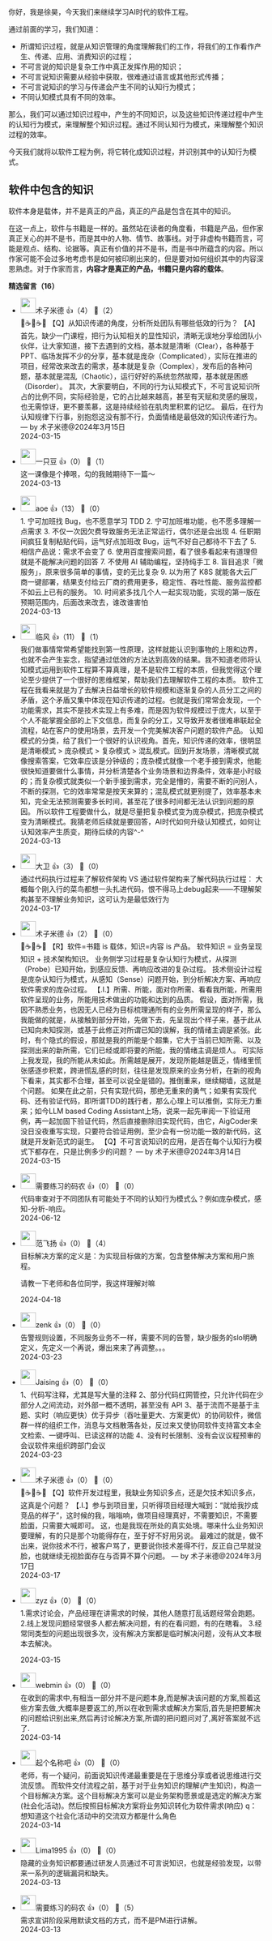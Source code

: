 你好，我是徐昊，今天我们来继续学习AI时代的软件工程。

通过前面的学习，我们知道：

- 所谓知识过程，就是从知识管理的角度理解我们的工作，将我们的工作看作产生、传递、应用、消费知识的过程；
- 不可言说的知识是复杂工作中真正发挥作用的知识；
- 不可言说知识需要从经验中获取，很难通过语言或其他形式传播；
- 不可言说知识的学习与传递会产生不同的认知行为模式；
- 不同认知模式具有不同的效率。

那么，我们可以通过知识过程中，产生的不同知识，以及这些知识传递过程中产生的认知行为模式，来理解整个知识过程。通过不同认知行为模式，来理解整个知识过程的效率。

今天我们就将以软件工程为例，将它转化成知识过程，并识别其中的认知行为模式。

## 软件中包含的知识

软件本身是载体，并不是真正的产品，真正的产品是包含在其中的知识。

在这一点上，软件与书籍是一样的。虽然站在读者的角度看，书籍是产品，但作家真正关心的并不是书，而是其中的人物、情节、故事线。对于非虚构书籍而言，可能是观点、结构、论据等。真正有价值的并不是书，而是书中所蕴含的内容。所以作家可能不会过多地考虑书是如何被印刷出来的，但是要对如何组织其中的内容深思熟虑。对于作家而言，**内容才是真正的产品，书籍只是内容的载体**。
<div><strong>精选留言（16）</strong></div><ul>
<li><img src="https://static001.geekbang.org/account/avatar/00/1c/f6/27/c27599ae.jpg" width="30px"><span>术子米德</span> 👍（4） 💬（2）<div>🤔☕️🤔☕️🤔
【Q】从知识传递的角度，分析所处团队有哪些低效的行为？
【A】首先，缺少一门课程，把行为认知相关的显性知识，清晰无误地分享给团队小伙伴，让大家知道，接下去遇到的文档，基本就是清晰（Clear），各种基于PPT、临场发挥不少的分享，基本就是庞杂（Complicated），实际在推进的项目，经常改来改去的需求，基本就是复杂（Complex），发布后的各种问题，基本就是混乱（Chaotic），运行好好的系统忽然故障，基本就是困惑（Disorder）。
其次，大家要明白，不同的行为认知模式下，不可言说知识所占的比例不同，实际经验是，它的占比越来越高，甚至有天赋和灵感的展现，也无需惊讶，更不要羡慕，这是持续经验在肌肉里积累的记忆。
最后，在行为认知规律下行事，别抱怨这没有那不行，负面情绪是最低效的知识传递行为。
— by 术子米德@2024年3月15日</div>2024-03-15</li><br/><li><img src="https://static001.geekbang.org/account/avatar/00/0f/51/6e/efb76357.jpg" width="30px"><span>一只豆</span> 👍（0） 💬（1）<div>这一课像是个捧哏，勾的我贼期待下一篇～</div>2024-03-13</li><br/><li><img src="https://static001.geekbang.org/account/avatar/00/11/1d/de/62bfa83f.jpg" width="30px"><span>aoe</span> 👍（13） 💬（0）<div>1. 宁可加班找 Bug，也不愿意学习 TDD
2. 宁可加班堆功能，也不愿多理解一点需求
3. 不仅一次因欠费导致服务无法正常运行，偶尔还是会出现
4. 任职期间疯狂复制粘贴代码，运气好点加班改 Bug，运气不好自己都待不下去了
5. 相信产品说：需求不会变了
6. 使用百度搜索问题，看了很多看起来有道理但就是不能解决问题的回答
7. 不使用 AI 辅助编程，坚持纯手工
8. 盲目追求「微服务」，原来很多简单的事情，变的无比复杂
9. 以为用了 K8S 就能各大云厂商一键部署，结果支付给云厂商的费用更多，稳定性、吞吐性能、服务监控都不如云上已有的服务。
10. 时间紧多找几个人一起实现功能，实现的第一版在预期范围内，后面改来改去，谁改谁害怕</div>2024-03-13</li><br/><li><img src="https://static001.geekbang.org/account/avatar/00/11/7a/56/29877cb9.jpg" width="30px"><span>临风</span> 👍（11） 💬（1）<div>    我们做事情常常希望能找到第一性原理，这样就能认识到事物的上限和边界，也就不会产生妄念，指望通过低效的方法达到高效的结果。我不知道老师将认知模式运用到软件工程算不算真理，是不是软件工程的本质，但我觉得这个理论至少提供了一个很好的思维框架，帮助我们去理解软件工程的本质。
    软件工程在我看来就是为了去解决日益增长的软件规模和逐渐复杂的人员分工之间的矛盾，这个矛盾又集中体现在知识传递的过程。也就是我们常常会发现，一个功能需求，其实不是技术实现上有多难，而是因为软件规模过于庞大，以至于个人不能掌握全部的上下文信息，而复杂的分工，又导致开发者很难串联起全流程，站在客户的使用场景，去开发一个完美解决客户问题的软件产品。
    认知模式的分类，给了我们一个很好的认识视角。首先，知识传递的效率，很明显是清晰模式  &gt; 庞杂模式 &gt; 复杂模式 &gt; 混乱模式。回到开发场景，清晰模式就像搜索答案，它效率应该是分钟级的；庞杂模式就像一个老手接到需求，他能很快知道要做什么事情，并分析清楚各个业务场景和边界条件，效率是小时级的；而复杂模式就类似一个新手接到需求，完全是懵的，需要不断的问别人，不断的探测，它的效率常常是按天来算的；混乱模式就更别提了，效率基本未知，完全无法预测需要多长时间，甚至花了很多时间都无法认识到问题的原因。
    所以软件工程要做什么，就是尽量把复杂模式变为庞杂模式，把庞杂模式变为清晰模式。我猜老师后续就是要回答，AI时代如何升级认知模式，如何让认知效率产生质变，期待后续的内容^-^</div>2024-03-13</li><br/><li><img src="https://static001.geekbang.org/account/avatar/00/20/e3/44/791d0f5e.jpg" width="30px"><span>大卫</span> 👍（3） 💬（0）<div>通过代码执行过程来了解软件架构 VS 通过软件架构来了解代码执行过程：
大概每个刚入行的菜鸟都想一头扎进代码，恨不得马上debug起来——不理解架构甚至不理解业务知识，这可认为是最低效行为</div>2024-03-17</li><br/><li><img src="https://static001.geekbang.org/account/avatar/00/1c/f6/27/c27599ae.jpg" width="30px"><span>术子米德</span> 👍（2） 💬（0）<div>🤔☕️🤔☕️🤔
【R】软件=书籍 is 载体，知识=内容 is 产品。
软件知识 = 业务呈现知识 + 技术架构知识。
业务侧学习过程是复杂认知行为模式，从探测（Probe）已知开始，到感应反馈、再响应改进的复杂过程。
技术侧设计过程是庞杂认知行为模式，从感知（Sense）问题开始，到分析解决方案、再响应软件需求的庞杂过程。
【.I.】所需、所能，面对你所需、看看我所能，所需用软件呈现的业务，所能用技术做出的功能和达到的品质。
假设，面对所需，我因不熟悉业务，也因无人已经为目标梳理通所有的业务所需呈现的样子，那么我能做的就是，从接触到部分开始，先做下去，先呈现出个样子来，基于此从已知向未知探测，或基于此修正对所谓已知的误解，我的情绪主调是紧张。此时，有个隐式的假设，那就是我的所能是个超集，它大于当前已知所需、以及探测出来的新所需，它们已经或即将要的所能，我的情绪主调是烦人。
可实际上我发现，我的所能从未如此。所需越是展开，发现所能越是匮乏，情绪里慌张感逐步积累，跨进慌乱感的时刻，往往是发现原来的业务分析，在新的视角下看来，其实都不合理，甚至可以说全是错的。推倒重来，继续糊墙，这就是个问题。
如果在此之前，只有实现代码，那绝无重来的勇气；如果有实现代码、还有验证代码，即所谓TDD的践行者，那么心理上可以推倒，实际无力重来；如今LLM based Coding Assistant上场，说来一起先审阅一下验证用例，再一起加固下验证代码，然后直接删除旧实现代码，由它，AigCoder来没日没夜重写实现，只要符合验证用例，至少会有一份功能一致的新代码，这就是开发新范式的诞生。
【Q】不可言说知识的应用，是否在每个认知行为模式下都存在，只是比例多少的问题？
— by 术子米德@2024年3月14日</div>2024-03-15</li><br/><li><img src="https://static001.geekbang.org/account/avatar/00/3a/ad/7f/a80b86c0.jpg" width="30px"><span>需要练习的码农</span> 👍（0） 💬（0）<div>代码审查对于不同团队有可能处于不同的认知行为模式么？例如庞杂模式，感知-分析-响应。</div>2024-06-12</li><br/><li><img src="https://static001.geekbang.org/account/avatar/00/29/87/e1/b3edcc09.jpg" width="30px"><span>范飞扬</span> 👍（0） 💬（4）<div>目标解决方案的定义是：为实现目标做的方案，包含整体解决方案和用户旅程。

请教一下老师和各位同学，我这样理解对嘛</div>2024-04-18</li><br/><li><img src="https://static001.geekbang.org/account/avatar/00/0f/77/a5/c5ae871d.jpg" width="30px"><span>zenk</span> 👍（0） 💬（0）<div>告警规则设置，不同服务业务不一样，需要不同的告警，缺少服务的slo明确定义，先定义一个再说，爆出来来了再调整。。。</div>2024-03-23</li><br/><li><img src="https://static001.geekbang.org/account/avatar/00/0f/d5/3e/7f3a9c2b.jpg" width="30px"><span>Jaising</span> 👍（0） 💬（0）<div>1、代码写注释，尤其是写大量的注释
2、部分代码红网管控，只允许代码在少部分人之间流动，对外部一概不透明，甚至没有 API
3、基于流而不是基于主题、实时（响应更快）优于异步（吞吐量更大、方案更优）的协同软件，微信群一样的组织工作，消息与文档散落各处，反过来又使协同软件支持富文本全文检索、一键呼叫、已读这样的功能
4、没有时长限制、没有会议议程预审的会议软件来组织跨部门会议</div>2024-03-23</li><br/><li><img src="https://static001.geekbang.org/account/avatar/00/1c/f6/27/c27599ae.jpg" width="30px"><span>术子米德</span> 👍（0） 💬（0）<div>🤔☕️🤔☕️🤔
【Q】软件开发过程里，我缺业务知识多点，还是欠技术知识多点，这真是个问题？
【.I.】参与到项目里，只听得项目经理大喊到：“就给我抄成竞品的样子”，这时候的我，嗡嗡响，做项目经理真好，不需要知识，不需要脸面，只需要大喊即可。
这，也是我现在所处的真实处境。哪来什么业务知识要理解，有的只是那个功能得存在，至于好不好用另说。
最难过的就是，做不出来，说你技术不行，被客户骂了，更要说你技术差得不行，反正自己早就没脸，也就继续无视脸面存在与否算不算个问题。
— by 术子米德@2024年3月17日</div>2024-03-17</li><br/><li><img src="https://static001.geekbang.org/account/avatar/00/18/24/76/791d0f5e.jpg" width="30px"><span>zyz</span> 👍（0） 💬（0）<div>1.需求讨论会，产品经理在讲需求的时候，其他人随意打乱话题经常会跑题。
2.线上发现问题经常很多人都去解决问题，有的在看问题，有的在瞎看。
3.经常同类型的问题出现很多次，没有解决方案都是临时解决问题，没有从文本根本去解决。
</div>2024-03-15</li><br/><li><img src="https://static001.geekbang.org/account/avatar/00/0f/f9/e6/47742988.jpg" width="30px"><span>webmin</span> 👍（0） 💬（0）<div>在收到的需求中,有相当一部分并不是问题本身,而是解决该问题的方案,照着这些方案去做,大概率是要返工的,所以在收到需求或解决方案后,首先是把要解决的问题给识别出来,然后再讨论解决方案,所谓的把问题问对了,离好答案就不远了.</div>2024-03-14</li><br/><li><img src="https://static001.geekbang.org/account/avatar/00/3a/ac/b7/92ebd0a5.jpg" width="30px"><span>起个名称吧</span> 👍（0） 💬（0）<div>老师，有一个疑问，前面说知识传递最重要是在于思维分享或者说思维进行交流反馈。
而软件交付流程之前，基于对于业务知识的理解(产生知识)，构造一个目标解决方案。这个目标解决方案可以是业务架构愿景或是选定的解决方案(社会化活动)。然后按照目标解决方案将业务知识转化为软件需求(响应)
q：想知道这个社会化活动中的交流双方都是什么角色</div>2024-03-14</li><br/><li><img src="https://static001.geekbang.org/account/avatar/00/17/15/ae/b8be6a28.jpg" width="30px"><span>Lima1995</span> 👍（0） 💬（0）<div>隐藏的业务知识都要通过研发人员通过不可言说知识，也就是经验发现，以带来一系列的逻辑漏洞和缺失。</div>2024-03-13</li><br/><li><img src="https://static001.geekbang.org/account/avatar/00/3a/ad/7f/a80b86c0.jpg" width="30px"><span>需要练习的码农</span> 👍（0） 💬（5）<div>需求宣讲阶段采用默读文档的方式，而不是PM进行讲解。</div>2024-03-13</li><br/>
</ul>